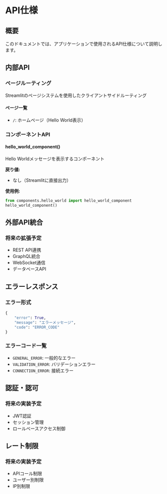 # API仕様

## 概要
このドキュメントでは、アプリケーションで使用されるAPI仕様について説明します。

## 内部API

### ページルーティング
Streamlitのページシステムを使用したクライアントサイドルーティング

#### ページ一覧
- `/`: ホームページ（Hello World表示）

### コンポーネントAPI

#### hello_world_component()
Hello Worldメッセージを表示するコンポーネント

**戻り値:**
- なし（Streamlitに直接出力）

**使用例:**
```python
from components.hello_world import hello_world_component
hello_world_component()
```

## 外部API統合

### 将来の拡張予定
- REST API連携
- GraphQL統合
- WebSocket通信
- データベースAPI

## エラーレスポンス

### エラー形式
```python
{
    "error": True,
    "message": "エラーメッセージ",
    "code": "ERROR_CODE"
}
```

### エラーコード一覧
- `GENERAL_ERROR`: 一般的なエラー
- `VALIDATION_ERROR`: バリデーションエラー
- `CONNECTION_ERROR`: 接続エラー

## 認証・認可

### 将来の実装予定
- JWT認証
- セッション管理
- ロールベースアクセス制御

## レート制限

### 将来の実装予定
- APIコール制限
- ユーザー別制限
- IP別制限
